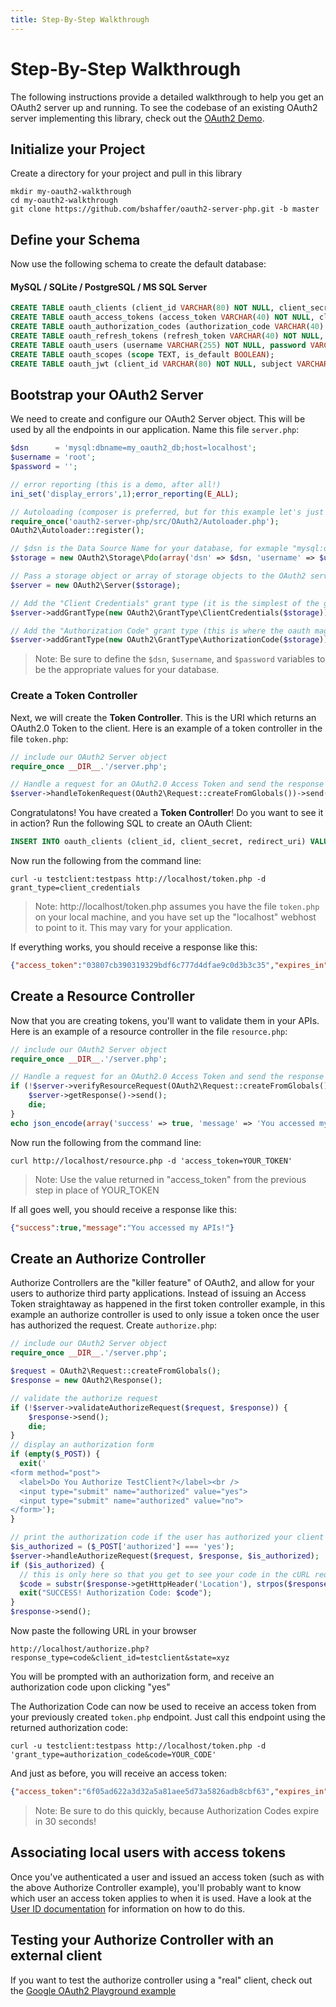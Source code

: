 ```yaml
---
title: Step-By-Step Walkthrough
---
```


# Step-By-Step Walkthrough

The following instructions provide a detailed walkthrough to help you get an OAuth2 server
up and running.  To see the codebase of an existing OAuth2 server implementing this library,
check out the [OAuth2 Demo](https://github.com/bshaffer/oauth2-demo-php).

## Initialize your Project

Create a directory for your project and pull in this library

```text
mkdir my-oauth2-walkthrough
cd my-oauth2-walkthrough
git clone https://github.com/bshaffer/oauth2-server-php.git -b master
```

>

## Define your Schema

Now use the following schema to create the default database:

#### MySQL / SQLite / PostgreSQL / MS SQL Server
```sql
CREATE TABLE oauth_clients (client_id VARCHAR(80) NOT NULL, client_secret VARCHAR(80) NOT NULL, redirect_uri VARCHAR(2000) NOT NULL, grant_types VARCHAR(80), scope VARCHAR(100), user_id VARCHAR(80), CONSTRAINT clients_client_id_pk PRIMARY KEY (client_id));
CREATE TABLE oauth_access_tokens (access_token VARCHAR(40) NOT NULL, client_id VARCHAR(80) NOT NULL, user_id VARCHAR(255), expires TIMESTAMP NOT NULL, scope VARCHAR(2000), CONSTRAINT access_token_pk PRIMARY KEY (access_token));
CREATE TABLE oauth_authorization_codes (authorization_code VARCHAR(40) NOT NULL, client_id VARCHAR(80) NOT NULL, user_id VARCHAR(255), redirect_uri VARCHAR(2000), expires TIMESTAMP NOT NULL, scope VARCHAR(2000), CONSTRAINT auth_code_pk PRIMARY KEY (authorization_code));
CREATE TABLE oauth_refresh_tokens (refresh_token VARCHAR(40) NOT NULL, client_id VARCHAR(80) NOT NULL, user_id VARCHAR(255), expires TIMESTAMP NOT NULL, scope VARCHAR(2000), CONSTRAINT refresh_token_pk PRIMARY KEY (refresh_token));
CREATE TABLE oauth_users (username VARCHAR(255) NOT NULL, password VARCHAR(2000), first_name VARCHAR(255), last_name VARCHAR(255), CONSTRAINT username_pk PRIMARY KEY (username));
CREATE TABLE oauth_scopes (scope TEXT, is_default BOOLEAN);
CREATE TABLE oauth_jwt (client_id VARCHAR(80) NOT NULL, subject VARCHAR(80), public_key VARCHAR(2000), CONSTRAINT jwt_client_id_pk PRIMARY KEY (client_id));
```

>

## Bootstrap your OAuth2 Server

We need to create and configure our OAuth2 Server object.  This will be used
by all the endpoints in our application.  Name this file `server.php`:

```php
$dsn      = 'mysql:dbname=my_oauth2_db;host=localhost';
$username = 'root';
$password = '';

// error reporting (this is a demo, after all!)
ini_set('display_errors',1);error_reporting(E_ALL);

// Autoloading (composer is preferred, but for this example let's just do this)
require_once('oauth2-server-php/src/OAuth2/Autoloader.php');
OAuth2\Autoloader::register();

// $dsn is the Data Source Name for your database, for exmaple "mysql:dbname=my_oauth2_db;host=localhost"
$storage = new OAuth2\Storage\Pdo(array('dsn' => $dsn, 'username' => $username, 'password' => $password));

// Pass a storage object or array of storage objects to the OAuth2 server class
$server = new OAuth2\Server($storage);

// Add the "Client Credentials" grant type (it is the simplest of the grant types)
$server->addGrantType(new OAuth2\GrantType\ClientCredentials($storage));

// Add the "Authorization Code" grant type (this is where the oauth magic happens)
$server->addGrantType(new OAuth2\GrantType\AuthorizationCode($storage));
```

> Note: Be sure to define the `$dsn`, `$username`, and `$password` variables to be the
> appropriate values for your database.

### Create a Token Controller

Next, we will create the **Token Controller**. This is the URI which returns an OAuth2.0 Token to the client.
Here is an example of a token controller in the file `token.php`:

```php
// include our OAuth2 Server object
require_once __DIR__.'/server.php';

// Handle a request for an OAuth2.0 Access Token and send the response to the client
$server->handleTokenRequest(OAuth2\Request::createFromGlobals())->send();
```

Congratulatons!  You have created a **Token Controller**!  Do you want to see it in action? Run the following SQL to
create an OAuth Client:

```sql
INSERT INTO oauth_clients (client_id, client_secret, redirect_uri) VALUES ("testclient", "testpass", "http://fake/");
```

Now run the following from the command line:

```text
curl -u testclient:testpass http://localhost/token.php -d grant_type=client_credentials
```

> Note: http://localhost/token.php assumes you have the file `token.php` on your local machine, and you have
> set up the "localhost" webhost to point to it.  This may vary for your application.

If everything works, you should receive a response like this:

```json
{"access_token":"03807cb390319329bdf6c777d4dfae9c0d3b3c35","expires_in":3600,"token_type":"bearer","scope":null}
```

>

## Create a Resource Controller

Now that you are creating tokens, you'll want to validate them in your APIs.  Here is an
example of a resource controller in the file `resource.php`:

```php
// include our OAuth2 Server object
require_once __DIR__.'/server.php';

// Handle a request for an OAuth2.0 Access Token and send the response to the client
if (!$server->verifyResourceRequest(OAuth2\Request::createFromGlobals())) {
    $server->getResponse()->send();
    die;
}
echo json_encode(array('success' => true, 'message' => 'You accessed my APIs!'));
```

Now run the following from the command line:

```text
curl http://localhost/resource.php -d 'access_token=YOUR_TOKEN'
```

> Note: Use the value returned in "access_token" from the previous step in place of YOUR_TOKEN

If all goes well, you should receive a response like this:

```json
{"success":true,"message":"You accessed my APIs!"}
```

>

## Create an Authorize Controller

Authorize Controllers are the "killer feature" of OAuth2, and allow for your users to authorize
third party applications.  Instead of issuing an Access Token straightaway as happened in
the first token controller example, in this example an authorize controller is used to only issue
a token once the user has authorized the request. Create `authorize.php`:

```php
// include our OAuth2 Server object
require_once __DIR__.'/server.php';

$request = OAuth2\Request::createFromGlobals();
$response = new OAuth2\Response();

// validate the authorize request
if (!$server->validateAuthorizeRequest($request, $response)) {
    $response->send();
    die;
}
// display an authorization form
if (empty($_POST)) {
  exit('
<form method="post">
  <label>Do You Authorize TestClient?</label><br />
  <input type="submit" name="authorized" value="yes">
  <input type="submit" name="authorized" value="no">
</form>');
}

// print the authorization code if the user has authorized your client
$is_authorized = ($_POST['authorized'] === 'yes');
$server->handleAuthorizeRequest($request, $response, $is_authorized);
if ($is_authorized) {
  // this is only here so that you get to see your code in the cURL request. Otherwise, we'd redirect back to the client
  $code = substr($response->getHttpHeader('Location'), strpos($response->getHttpHeader('Location'), 'code=')+5, 40);
  exit("SUCCESS! Authorization Code: $code");
}
$response->send();
```

Now paste the following URL in your browser

```text
http://localhost/authorize.php?response_type=code&client_id=testclient&state=xyz
```

You will be prompted with an authorization form, and receive an authorization code upon clicking "yes"

The Authorization Code can now be used to receive an access token from your previously
created `token.php` endpoint.  Just call this endpoint using the returned authorization code:

```text
curl -u testclient:testpass http://localhost/token.php -d 'grant_type=authorization_code&code=YOUR_CODE'
```

And just as before, you will receive an access token:

```json
{"access_token":"6f05ad622a3d32a5a81aee5d73a5826adb8cbf63","expires_in":3600,"token_type":"bearer","scope":null}
```

> Note: Be sure to do this quickly, because Authorization Codes expire in 30 seconds!

## Associating local users with access tokens

Once you've authenticated a user and issued an access token (such as with the above Authorize Controller example),
you'll probably want to know which user an access token applies to when it is used. Have a look at the
[User ID documentation](../overview/userid) for information on how to do this.

## Testing your Authorize Controller with an external client

If you want to test the authorize controller using a "real" client, check out the
[Google OAuth2 Playground example](google-playground)
